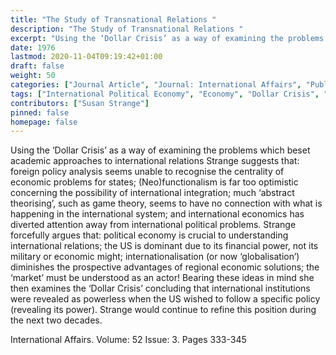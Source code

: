 ```yaml
---
title: "The Study of Transnational Relations "
description: "The Study of Transnational Relations "
excerpt: "Using the ‘Dollar Crisis’ as a way of examining the problems which beset academic approaches to international relations Strange suggests that: foreign policy analysis seems unable to recognise the centrality of economic problems for states; (Neo)functionalism is far too optimistic concerning the possibility of international integration; much ‘abstract theorising’, such as game theory, seems to have no connection with what is happening in the international system; and international economics has diverted attention away from international political problems. Strange forcefully argues that: political economy is crucial to understanding international relations; the US is dominant due to its financial power, not its military or economic might; internationalisation (or now ‘globalisation’) diminishes the prospective advantages of regional economic solutions; the ‘market’ must be understood as an actor! Bearing these ideas in mind she then examines the ‘Dollar Crisis’ concluding that international institutions were revealed as powerless when the US wished to follow a specific policy (revealing its power). Strange would continue to refine this position during the next two decades."
date: 1976
lastmod: 2020-11-04T09:19:42+01:00
draft: false
weight: 50
categories: ["Journal Article", "Journal: International Affairs", "Publisher: Chatham House"]
tags: ["International Political Economy", "Economy", "Dollar Crisis", "United States", "International Relations", "NeoFunctionalism"]
contributors: ["Susan Strange"]
pinned: false
homepage: false
---
```


Using the ‘Dollar Crisis’ as a way of examining the problems which beset academic approaches to international relations Strange suggests that: foreign policy analysis seems unable to recognise the centrality of economic problems for states; (Neo)functionalism is far too optimistic concerning the possibility of international integration; much ‘abstract theorising’, such as game theory, seems to have no connection with what is happening in the international system; and international economics has diverted attention away from international political problems. Strange forcefully argues that: political economy is crucial to understanding international relations; the US is dominant due to its financial power, not its military or economic might; internationalisation (or now ‘globalisation’) diminishes the prospective advantages of regional economic solutions; the ‘market’ must be understood as an actor! Bearing these ideas in mind she then examines the ‘Dollar Crisis’ concluding that international institutions were revealed as powerless when the US wished to follow a specific policy (revealing its power). Strange would continue to refine this position during the next two decades.

International Affairs. Volume: 52 Issue: 3. Pages 333-345
